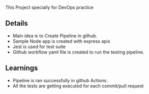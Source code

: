 This Project specially for DevOps practice

## Details
 - Main idea is to Create Pipeline in github.
 - Sample Node app is created with express apis
 - Jest is used for test suite
 - Github workflow yaml file is created to run the testing pipeline.
   
## Learnings
 - Pipeline is ran successfully in github Actions.
 - All the tests are getting executed for each commit/pull request


